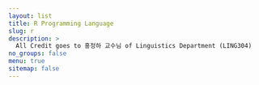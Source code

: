```yaml
---
layout: list
title: R Programming Language
slug: r
description: >
  All Credit goes to 홍정하 교수님 of Linguistics Department (LING304)
no_groups: false
menu: true
sitemap: false
---
```

